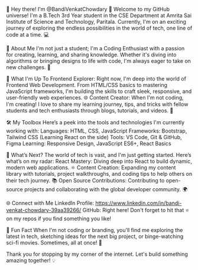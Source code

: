 👋 Hey there! I'm @BandiVenkatChowdary 🚀
Welcome to my GitHub universe! I'm a B.Tech 3rd Year student in the CSE Department at Amrita Sai Institute of Science and Technology, Paritala. Currently, I'm on an exciting journey of exploring the endless possibilities in the world of tech, one line of code at a time. 💻

🌟 About Me
I'm not just a student; I'm a Coding Enthusiast with a passion for creating, learning, and sharing knowledge. Whether it's diving into algorithms or bringing designs to life with code, I'm always eager to take on new challenges. 🚀

🎯 What I'm Up To
Frontend Explorer: Right now, I'm deep into the world of Frontend Web Development. From HTML/CSS basics to mastering JavaScript frameworks, I'm building the skills to craft sleek, responsive, and user-friendly web experiences. 🌐
Content Creator: When I'm not coding, I'm creating! I love to share my learning journey, tips, and tricks with fellow students and tech enthusiasts through blogs, tutorials, and videos. 🎥

🛠 My Toolbox
Here’s a peek into the tools and technologies I'm currently working with:
Languages: HTML, CSS, JavaScript
Frameworks: Bootstrap, Tailwind CSS (Learning React on the side)
Tools: VS Code, Git & GitHub, Figma
Learning: Responsive Design, JavaScript ES6+, React Basics

🌱 What’s Next?
The world of tech is vast, and I'm just getting started. Here’s what’s on my radar:
React Mastery: Diving deep into React to build dynamic, modern web applications. ⚛️
Content Creation: Expanding my content library with tutorials, project walkthroughs, and coding tips to help others on their tech journey. 📚
Open Source Contributions: Contributing to open-source projects and collaborating with the global developer community. 🌍

🌐 Connect with Me
LinkedIn Profile: https://www.linkedin.com/in/bandi-venkat-chowdary-39aa39266/
GitHub: Right here! Don't forget to hit that ⭐️ on my repos if you find something you like!

🎨 Fun Fact
When I'm not coding or branding, you’ll find me exploring the latest in tech, sketching ideas for the next big project, or binge-watching sci-fi movies. Sometimes, all at once! 🚀

Thank you for stopping by my corner of the internet. Let's build something amazing together! 💡
